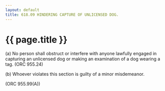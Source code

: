 ```yaml
---
layout: default 
title: 618.09 HINDERING CAPTURE OF UNLICENSED DOG.
---
```


{{ page.title }}
================

​(a) No person shall obstruct or interfere with anyone lawfully engaged
in capturing an unlicensed dog or making an examination of a dog wearing
a tag. (ORC 955.24)

​(b) Whoever violates this section is guilty of a minor misdemeanor.

(ORC 955.99(A))
